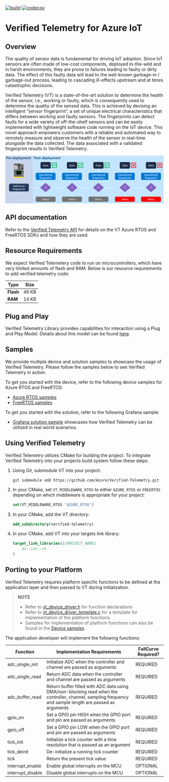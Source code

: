 [![build](https://github.com/Azure/Verified-Telemetry/workflows/Build%20Core/badge.svg)](https://github.com/Azure/Verified-Telemetry/actions/workflows/build-core.yaml)
[![codecov](https://codecov.io/gh/Azure/verified-telemetry/branch/main/graph/badge.svg?token=7JFQ2EX3BV)](https://codecov.io/gh/Azure/verified-telemetry)

# Verified Telemetry for Azure IoT

## Overview

The quality of sensor data is fundamental for driving IoT adoption. Since IoT sensors are often made of low-cost components, deployed in-the-wild and in harsh environments, they are prone to failures leading to faulty or dirty data. The effect of this faulty data will lead to the well-known garbage-in / garbage-out process, leading to cascading ill-effects upstream and at times catastrophic decisions.  

Verified Telemetry (VT) is a state-of-the-art solution to determine the health of the sensor, i.e., working or faulty, which is consequently used to determine the quality of the sensed data. This is achieved by devising an intelligent “sensor fingerprint”, a set of unique electrical characteristics that differs between working and faulty sensors. The fingerprints can detect faults for a wide variety of off-the-shelf sensors and can be easily implemented with lightweight software code running on the IoT device. This novel approach empowers customers with a reliable and automated way to remotely measure and observe the health of the sensor in real-time alongside the data collected. The data associated with a validated fingerprint results in Verified Telemetry.

![VT_Overview](./docs/Azure_VT.PNG)

## API documentation

Refer to the [Verified Telemetry API](https://azure.github.io/Verified-Telemetry) for details on the VT Azure RTOS and FreeRTOS SDKs and how they are used.

## Resource Requirements

We expect Verified Telemetery code to run on microcontrollers, which have very limited amounts of flash and RAM. Below is our resource requirements to add verified telemetry code:

| Type      | Size  |
| --------- | ----- |
| **Flash** | 46 KB |
| **RAM**   | 14 KB |

## Plug and Play

Verified Telemetry Library provides capabilities for interaction using a Plug and Play Model.
Details about this model can be found [here](./PnPModel).

## Samples

We provide multiple device and solution samples to showcase the usage of Verified Telemetry. Please follow the samples below to see Verified Telemetry in action.

To get you started with the device, refer to the following device samples for Azure RTOS and FreeRTOS:
* [Azure RTOS samples](https://github.com/Azure/Verified-Telemetry-Device-Sample)
* [FreeRTOS samples](https://github.com/Azure-Samples/Verified-Telemetry-FreeRTOS-Sample)

To get you started with the solution, refer to the following Grafana sample:
* [Grafana solution sample](https://github.com/Azure/Verified-Telemetry-Solution-Sample) showcases how Verified Telemetry can be utilized in real world scenarios.

## Using Verified Telemetry

Verified Telemetry utilizes CMake for building the project. To integrate Verified Telemetry into your projects build system follow these steps:

1. Using Git, submodule VT into your project:

    ```shell
    git submodule add https://github.com/Azure/Verified-Telemetry.git
    ```
1. In your CMake, set `VT_MIDDLEWARE_RTOS` to either `AZURE_RTOS` or `FREERTOS` depending on which middleware is appropriate for your project:

    ```cmake
    set(VT_MIDDLEWARE_RTOS "AZURE_RTOS")
    ```
1. In your CMake, add the VT directory:

    ```cmake
    add_subdirectory(verified-telemetry)
    ```
1. In your CMake, add VT into your targets link library:

    ```cmake
    target_link_libraries(${PROJECT_NAME}
        az::iot::vt
    )
    ```

## Porting to your Platform

Verified Telemetry requires platform specific functions to be defined at the application layer and then passed to VT during initialization.

> **NOTE**
> * Refer to [vt_device_driver.h](./inc/platform/vt_device_driver.h) for function declarations
> * Refer to [vt_device_driver_template.c](./templates/vt_device_driver_template.c) for a template for implementation of the platform functions.
> * Samples for implementation of platform functions can also be found in the [Device samples](https://github.com/Azure/Verified-Telemetry-Device-Sample/blob/main/MXChip/AZ3166/app/sample_vt_device_driver.c).

The application developer will implement the following functions:

 | Function  | Implementation Requirements  | FallCurve Required? |
 | --------- | ---------------------------- | ------------------- |
 | adc_single_init   | Initialize ADC when the controller and channel are passed as arguments         | REQUIRED |
 | adc_single_read   | Return ADC data when the controller and channel are passed as arguments        | REQUIRED |
 | adc_buffer_read   | Return buffer filled with ADC data using DMA/non-blocking read when the controller, channel, sampling frequency and sample length are passed as arguments | REQUIRED |
 | gpio_on           | Set a GPIO pin HIGH when the GPIO port and pin are passed as arguments         | REQUIRED |
 | gpio_off          | Set a GPIO pin LOW when the GPIO port and pin are passed as arguments          | REQUIRED |
 | tick_init         | Initialize a tick counter with a time resolution that is passed as an argument | REQUIRED |
 | tick_deinit       | De-initialize a running tick counter                                           | REQUIRED |
 | tick              | Return the present tick value                                                  | REQUIRED |
 | interrupt_enable  | Enable global interrupts on the MCU                                            | OPTIONAL |
 | interrupt_disable | Disable global interrupts on the MCU                                           | OPTIONAL |
